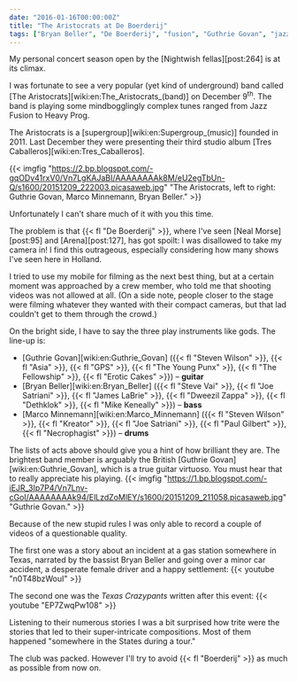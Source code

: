 ```yaml
---
date: "2016-01-16T00:00:00Z"
title: "The Aristocrats at De Boerderij"
tags: ["Bryan Beller", "De Boerderij", "fusion", "Guthrie Govan", "jazz", "Marco Minnemann", "music", "Netherlands", "progressive metal", "The Aristocrats", "Zoetermeer"]
---
```


My personal concert season open by the [Nightwish fellas][post:264] is at its climax.

I was fortunate to see a very popular (yet kind of underground) band called [The Aristocrats][wiki:en:The_Aristocrats_(band)] on December 9<sup>th</sup>. The band is playing some mindbogglingly complex tunes ranged from Jazz Fusion to Heavy Prog.

<!--more-->

The Aristocrats is a [supergroup][wiki:en:Supergroup_(music)] founded in 2011. Last December they were presenting their third studio album [Tres Caballeros][wiki:en:Tres_Caballeros].

{{< imgfig "https://2.bp.blogspot.com/-gqODy41rxV0/Vn7LgKAJaBI/AAAAAAAAk8M/eU2egTbUn-Q/s1600/20151209_222003.picasaweb.jpg" "The Aristocrats, left to right: Guthrie Govan, Marco Minnemann, Bryan Beller." >}}

Unfortunately I can't share much of it with you this time.

The problem is that {{< fl "De Boerderij" >}}, where I've seen [Neal Morse][post:95] and [Arena][post:127], has got spoilt: I was disallowed to take my camera in! I find this outrageous, especially considering how many shows I've seen here in Holland.

I tried to use my mobile for filming as the next best thing, but at a certain moment was approached by a crew member, who told me that shooting videos was not allowed at all. (On a side note, people closer to the stage were filming whatever they wanted with their compact cameras, but that lad couldn't get to them through the crowd.)

On the bright side, I have to say the three play instruments like gods. The line-up is:

* [Guthrie Govan][wiki:en:Guthrie_Govan] ({{< fl "Steven Wilson" >}}, {{< fl "Asia" >}}, {{< fl "GPS" >}}, {{< fl "The Young Punx" >}}, {{< fl "The Fellowship" >}}, {{< fl "Erotic Cakes" >}}) – **guitar**
* [Bryan Beller][wiki:en:Bryan_Beller] ({{< fl "Steve Vai" >}}, {{< fl "Joe Satriani" >}}, {{< fl "James LaBrie" >}}, {{< fl "Dweezil Zappa" >}}, {{< fl "Dethklok" >}}, {{< fl "Mike Keneally" >}}) – **bass**
* [Marco Minnemann][wiki:en:Marco_Minnemann] ({{< fl "Steven Wilson" >}}, {{< fl "Kreator" >}}, {{< fl "Joe Satriani" >}}, {{< fl "Paul Gilbert" >}}, {{< fl "Necrophagist" >}}) – **drums**

The lists of acts above should give you a hint of how brilliant they are. The brightest band member is arguably the British [Guthrie Govan][wiki:en:Guthrie_Govan], which is a true guitar virtuoso. You must hear that to really appreciate his playing.
{{< imgfig "https://1.bp.blogspot.com/-iEJR_3Ip7P4/Vn7Lnv-cGoI/AAAAAAAAk94/ElLzdZoMlEY/s1600/20151209_211058.picasaweb.jpg" "Guthrie Govan." >}}

Because of the new stupid rules I was only able to record a couple of videos of a questionable quality.

The first one was a story about an incident at a gas station somewhere in Texas, narrated by the bassist Bryan Beller and going over a minor car accident, a desperate female driver and a happy settlement:
{{< youtube "n0T48bzWouI" >}}

The second one was the *Texas Crazypants* written after this event:
{{< youtube "EP7ZwqPw108" >}}

Listening to their numerous stories I was a bit surprised how trite were the stories that led to their super-intricate compositions. Most of them happened "somewhere in the States during a tour."

The club was packed. However I'll try to avoid {{< fl "Boerderij" >}} as much as possible from now on.
